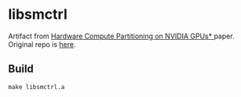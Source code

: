 # libsmctrl
Artifact from [Hardware Compute Partitioning on NVIDIA GPUs*
](https://www.cs.unc.edu/~jbakita/rtas23.pdf) paper. Original repo is [here](http://rtsrv.cs.unc.edu/cgit/cgit.cgi/libsmctrl.git/).

## Build
```
make libsmctrl.a
```